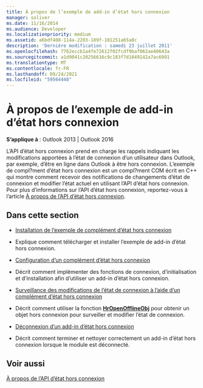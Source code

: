 ```yaml
---
title: À propos de l’exemple de add-in d’état hors connexion
manager: soliver
ms.date: 11/16/2014
ms.audience: Developer
ms.localizationpriority: medium
ms.assetid: a6bdf408-114a-2203-189f-101251a65a8c
description: 'Derniére modification : samedi 23 juillet 2011'
ms.openlocfilehash: 7762eccb1a4fe72612f02fcdf9baf062ae40643a
ms.sourcegitcommit: a1d9041c20256616c9c183f7d1049142a7ac6991
ms.translationtype: MT
ms.contentlocale: fr-FR
ms.lasthandoff: 09/24/2021
ms.locfileid: "59564448"
---
```

# <a name="about-the-sample-offline-state-add-in"></a>À propos de l’exemple de add-in d’état hors connexion

  
  
**S’applique à** : Outlook 2013 | Outlook 2016 
  
L’API d’état hors connexion prend en charge les rappels indiquant les modifications apportées à l’état de connexion d’un utilisateur dans Outlook, par exemple, d’être en ligne dans Outlook à être hors connexion. L’exemple de compl?ment d’état hors connexion est un compl?ment COM écrit en C++ qui montre comment recevoir des notifications de changements d’état de connexion et modifier l’état actuel en utilisant l’API d’état hors connexion. Pour plus d’informations sur l’API d’état hors connexion, reportez-vous à l’article [À propos de l’API d’état hors connexion](about-the-offline-state-api.md).
  
## <a name="in-this-section"></a>Dans cette section

- [Installation de l’exemple de complément d’état hors connexion](installing-the-sample-offline-state-add-in.md)
    
- Explique comment télécharger et installer l’exemple de add-in d’état hors connexion.
    
- [Configuration d’un complément d’état hors connexion](setting-up-an-offline-state-add-in.md)
    
- Décrit comment implémenter des fonctions de connexion, d’initialisation et d’installation afin d’utiliser un add-in d’état hors connexion.
    
- [Surveillance des modifications de l’état de connexion à l’aide d’un complément d’état hors connexion](monitoring-connection-state-changes-using-an-offline-state-add-in.md)
    
- Décrit comment utiliser la fonction **[HrOpenOfflineObj](hropenofflineobj.md)** pour obtenir un objet hors connexion pour surveiller et modifier l’état de connexion. 
    
- [Déconnexion d’un add-in d’état hors connexion](disconnecting-an-offline-state-add-in.md)
    
- Décrit comment terminer et nettoyer correctement un add-in d’état hors connexion lorsque le module est déconnecté.
    
## <a name="see-also"></a>Voir aussi



[À propos de l’API d’état hors connexion](about-the-offline-state-api.md)

